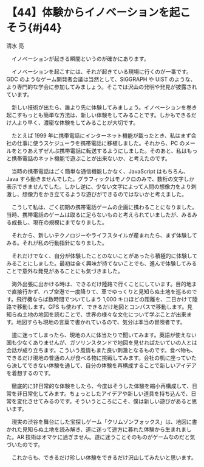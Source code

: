 # 【44】体験からイノベーションを起こそう{#j44}

<div class="author">清水 亮</div>

　イノベーションが起きる瞬間というのが確かにあります。

　イノベーションを起こすには、それが起きている現場に行くのが一番です。GDC のようなゲーム開発者会議は当然として、SIGGRAPH や UIST のような、より専門的な学会に参加してみましょう。そこでは沢山の発明や発見が披露されています。

　新しい技術が出たら、誰より先に体験してみましょう。イノベーションを巻き起こすもっとも簡単な方法は、新しい体験をしてみることです。しかもできるだけ人より早く、濃密な体験をしてみることが大切です。

　たとえば 1999 年に携帯電話にインターネット機能が載ったとき、私はまず会社の仕事に使うスケジューラを携帯電話に移植しました。それから、PC のメールをとりあえずぜんぶ携帯電話に転送するようにしました。そのあと、私はもっと携帯電話のネット機能で遊ぶことが出来ないか、と考えたのです。

　当時の携帯電話はごく簡単な通信機能しかなく、JavaScript はもちろん、Java すら動きませんでした。グラフィックはモノクロのみで、数桁の文字しか表示できませんでした。しかし逆に、少ない文字によって人間の想像力をより刺激し、想像力をかき立てるような遊びができるのではないかと考えました。

　こうして私は、ごく初期の携帯電話ゲームの企画に携わることになりました。当時、携帯電話のゲームは取るに足らないものと考えられていましたが、みるみる成長し、現在の規模にまでなりました。

　それから、新しいテクノロジーやライフスタイルが産まれたら、まず体験してみる。それが私の行動指針になりました。

　それだけでなく、自分が体験したことのないことがあったら積極的に体験してみることにしました。最初は全く興味が持てないことでも、進んで体験してみることで意外な発見があることにも気づきました。

　海外出張に出かける時は、できるだけ陸路で行くことにしています。目的地まで直接行かず、ハブ空港で一度降りて、車でゆっくりと見知らぬ土地を巡るのです。飛行機ならば数時間でついてしまう 1,000 キロほどの距離を、二日かけて陸路で移動します。GPS も使わず、できるだけ地図とコンパスで移動します。見知らぬ土地の地図を読むことで、世界の様々な文化について学ぶことが出来ます。地図すらも現地の言葉で書かれているので、気分は本当の冒険者です。

　道に迷ってしまったら、現地の人に体当たりで聞いてみます。英語が使えない国も少なくありませんが、ガソリンスタンドで地図を見せればたいていの人とは会話が成り立ちます。こういう風情もまた良い刺激となるものです。食べ物も、できるだけ現地の普通の人が食べる物に挑戦してみます。会社の机に座っていたら決してできない体験を通して、自分の体験を再構成することで新しいアイデアを着想するのです。

　徹底的に非日常的な体験をしたら、今度はそうした体験を縮小再構成して、日常を非日常化してみます。ちょっとしたアイデアや新しい道具を持ち込んで、日常を変化させてみるのです。そういうところにこそ、僕は新しい遊びがあると思います。

　現実の渋谷を舞台にした宝探しゲーム「クリムゾンフォックス」は、地図に書かれた見知らぬ土地を読み解き、道に迷って途方に暮れた体験から生まれました。AR 技術はオマケに過ぎません。道に迷うことそのものがゲームなのだと気づいたのです。

　これからも、できるだけ珍しい体験をできるだけ沢山してみたいと思います。
